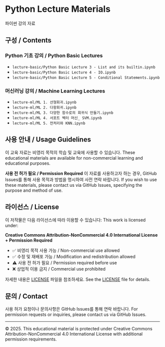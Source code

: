 # Python Lecture Materials
파이썬 강의 자료

## 구성 / Contents

### Python 기초 강의 / Python Basic Lectures
- `lecture-basic/Python Basic Lecture 3 - List and its builtin.ipynb`
- `lecture-basic/Python Basic Lecture 4 - IO.ipynb`
- `lecture-basic/Python Basic Lecture 5 - Conditional Statements.ipynb`

### 머신러닝 강의 / Machine Learning Lectures
- `lecture-ml/ML 1. 선형회귀.ipynb`
- `lecture-ml/ML 2. 다항회귀.ipynb`
- `lecture-ml/ML 3. 다양한 함수로의 회귀식 만들기.ipynb`
- `lecture-ml/ML 4. 서포트 벡터 머신_ SVM.ipynb`
- `lecture-ml/ML 5. 전처리와 KNN.ipynb`

## 사용 안내 / Usage Guidelines

이 교육 자료는 비영리 목적의 학습 및 교육에 사용할 수 있습니다.
These educational materials are available for non-commercial learning and educational purposes.

**사용 전 허가 필요 / Permission Required**
이 자료를 사용하고자 하는 경우, GitHub Issues를 통해 사용 목적과 방법을 명시하여 사전 연락 바랍니다.
If you wish to use these materials, please contact us via GitHub Issues, specifying the purpose and method of use.

## 라이선스 / License

이 저작물은 다음 라이선스에 따라 이용할 수 있습니다:
This work is licensed under:

**Creative Commons Attribution-NonCommercial 4.0 International License + Permission Required**

- ✅ 비영리 목적 사용 가능 / Non-commercial use allowed
- ✅ 수정 및 재배포 가능 / Modification and redistribution allowed  
- ⚠️ 사용 전 허가 필요 / Permission required before use
- ❌ 상업적 이용 금지 / Commercial use prohibited

자세한 내용은 [LICENSE](LICENSE) 파일을 참조하세요.
See the [LICENSE](LICENSE) file for details.

## 문의 / Contact

사용 허가 요청이나 문의사항은 GitHub Issues를 통해 연락 바랍니다.
For permission requests or inquiries, please contact us via GitHub Issues.

---

© 2025. This educational material is protected under Creative Commons Attribution-NonCommercial 4.0 International License with additional permission requirements.